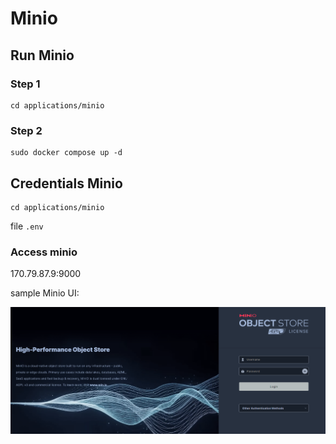 # Minio

## Run Minio
### Step 1
```
cd applications/minio
```
### Step 2
```
sudo docker compose up -d
```

## Credentials Minio
```
cd applications/minio
```
file ```.env```

### Access minio
170.79.87.9:9000

sample Minio UI:

![image](./assets/minio.png)